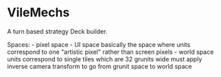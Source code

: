 # VileMechs
A turn based strategy Deck builder.

Spaces:
    - pixel space
    - UI space
        basically the space where units correspond to one "artistic pixel" rather than screen pixels
    - world space
        units correspond to single tiles which are 32 grunits wide
        must apply inverse camera transform to go from grunit space to world space

